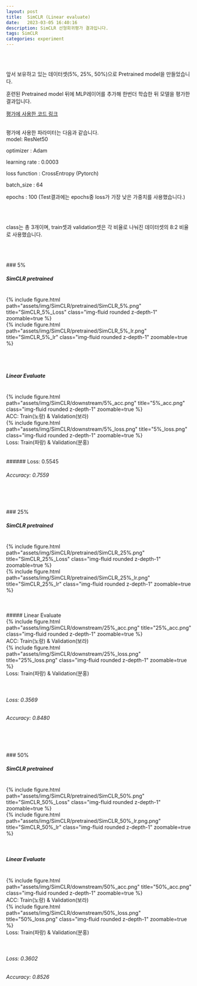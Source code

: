 ```yaml
---
layout: post
title:  SimCLR (Linear evaluate)
date:   2023-03-05 16:40:16
description: SimCLR 선형회귀평가 결과입니다.
tags: SimCLR
categories: experiment
---
```



<br>
<br>

앞서 보유하고 있는 데이터셋(5%, 25%, 50%)으로 Pretrained model을 만들었습니다.

훈련된 Pretrained model 뒤에 MLP레이어를 추가해 한번더 학습한 뒤 모델을 평가한 결과입니다.

<a href="https://yeongjin96.github.io/blog/2023/simCLR_50-_Eval/">평가에 사용한 코드 링크</a>
<br>
<br>

평가에 사용한 파라미터는 다음과 같습니다.
</br>
model: ResNet50

optimizer : Adam

learning rate : 0.0003

loss function : CrossEntropy (Pytorch)

batch_size : 64

epochs : 100 (Test결과에는 epochs중 loss가 가장 낮은 가중치를 사용했습니다.)

<br>
<br>

class는 총 3개이며, train셋과 validation셋은 각 비율로 나눠진 데이터셋의 8:2 비율로 사용했습니다.

<br>
<br>
<br>
### 5%

##### SimCLR pretrained
<br>
<div class="row">
    <div class="col-sm mt-2 mt-md-0">
        {% include figure.html path="assets/img/SimCLR/pretrained/SimCLR_5%.png" title="SimCLR_5%_Loss" class="img-fluid rounded z-depth-1" zoomable=true %}
    </div>
    <div class="col-sm mt-2 mt-md-0">
        {% include figure.html path="assets/img/SimCLR/pretrained/SimCLR_5%_lr.png" title="SimCLR_5%_lr" class="img-fluid rounded z-depth-1" zoomable=true %}
    </div>
</div>
<br>
<br>
<br>

##### Linear Evaluate
<br>
<div class="col">
    <div class="col-lg mt-2 mt-md-0">
        {% include figure.html path="assets/img/SimCLR/downstream/5%_acc.png" title="5%_acc.png" class="img-fluid rounded z-depth-1" zoomable=true %}
    </div>
    <div class="caption">
    ACC: Train(노랑) & Validation(보라)
    </div>
    <div class="col-lg mt-2 mt-md-0">
        {% include figure.html path="assets/img/SimCLR/downstream/5%_loss.png" title="5%_loss.png" class="img-fluid rounded z-depth-1" zoomable=true %}
    </div>
    <div class="caption">
    Loss: Train(파랑) & Validation(분홍)
    </div>
</div>
<br>
<br>
###### Loss: 0.5545

###### Accuracy: 0.7559
<br>
<br>
<br>
### 25%

##### SimCLR pretrained
<br>
<div class="row">
    <div class="col-sm mt-2 mt-md-0">
        {% include figure.html path="assets/img/SimCLR/pretrained/SimCLR_25%.png" title="SimCLR_25%_Loss" class="img-fluid rounded z-depth-1" zoomable=true %}
    </div>
    <div class="col-sm mt-2 mt-md-0">
        {% include figure.html path="assets/img/SimCLR/pretrained/SimCLR_25%_lr.png" title="SimCLR_25%_lr" class="img-fluid rounded z-depth-1" zoomable=true %}
    </div>
</div>
<br>
<br>
<br>
##### Linear Evaluate
<br>
<div class="col">
    <div class="col-lg mt-2 mt-md-0">
        {% include figure.html path="assets/img/SimCLR/downstream/25%_acc.png" title="25%_acc.png" class="img-fluid rounded z-depth-1" zoomable=true %}
    </div>
    <div class="caption">
    ACC: Train(노랑) & Validation(보라)
    </div>
    <div class="col-lg mt-2 mt-md-0">
        {% include figure.html path="assets/img/SimCLR/downstream/25%_loss.png" title="25%_loss.png" class="img-fluid rounded z-depth-1" zoomable=true %}
    </div>
    <div class="caption">
    Loss: Train(파랑) & Validation(분홍)
    </div>
</div>
<br>
<br>

###### Loss: 0.3569

###### Accuracy: 0.8480
<br>
<br>
<br>
### 50%

##### SimCLR pretrained
<br>
<div class="row">
    <div class="col-sm mt-2 mt-md-0">
        {% include figure.html path="assets/img/SimCLR/pretrained/SimCLR_50%.png" title="SimCLR_50%_Loss" class="img-fluid rounded z-depth-1" zoomable=true %}
    </div>
    <div class="col-sm mt-2 mt-md-0">
        {% include figure.html path="assets/img/SimCLR/pretrained/SimCLR_50%_lr.png.png" title="SimCLR_50%_lr" class="img-fluid rounded z-depth-1" zoomable=true %}
    </div>
</div>
<br>
<br>

##### Linear Evaluate
<br>
<div class="col">
    <div class="col-lg mt-2 mt-md-0">
        {% include figure.html path="assets/img/SimCLR/downstream/50%_acc.png" title="50%_acc.png" class="img-fluid rounded z-depth-1" zoomable=true %}
    </div>
    <div class="caption">
    ACC: Train(노랑) & Validation(보라)
    </div>
    <div class="col-lg mt-2 mt-md-0">
        {% include figure.html path="assets/img/SimCLR/downstream/50%_loss.png" title="50%_loss.png" class="img-fluid rounded z-depth-1" zoomable=true %}
    </div>
    <div class="caption">
    Loss: Train(파랑) & Validation(분홍)
    </div>
</div>
<br>
<br>

###### Loss: 0.3602

###### Accuracy: 0.8526
